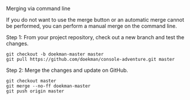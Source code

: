 
Merging via command line

If you do not want to use the merge button or an automatic merge cannot be performed, you can perform a manual merge on the command line.


Step 1: From your project repository, check out a new branch and test the changes.

    git checkout -b doekman-master master
    git pull https://github.com/doekman/console-adventure.git master

Step 2: Merge the changes and update on GitHub.

    git checkout master
    git merge --no-ff doekman-master
    git push origin master